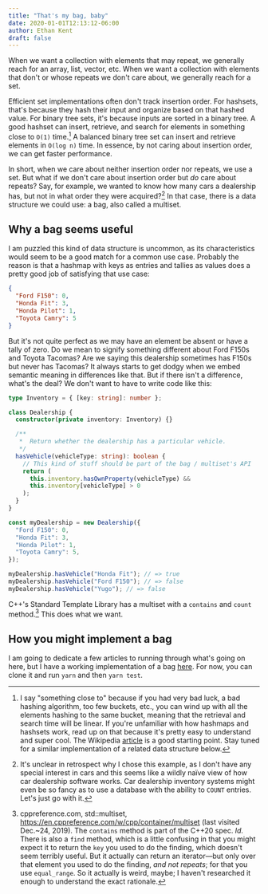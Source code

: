 ```yaml
---
title: "That's my bag, baby"
date: 2020-01-01T12:13:12-06:00
author: Ethan Kent
draft: false
---
```


When we want a collection with elements that may repeat, we generally reach
for an array, list, vector, etc. When we want a collection with elements that
don't or whose repeats we don't care about, we generally reach for a set.

Efficient set implementations often don't track insertion order. For
hashsets, that's because they hash their input and organize based on that
hashed value. For binary tree sets, it's because inputs are sorted in a
binary tree. A good hashset can insert, retrieve, and search for elements in
something close to `O(1)` time.[^collisions] A balanced binary tree set can
insert and retrieve elements in `O(log n)` time. In essence, by not caring
about insertion order, we can get faster performance.

[^collisions]: I say "something close to" because if you had very bad luck, a bad hashing algorithm, too few buckets, etc., you can wind up with all the elements hashing to the same bucket, meaning that the retrieval and search time will be linear. If you're unfamiliar with how hashmaps and hashsets work, read up on that because it's pretty easy to understand and super cool. The Wikipedia [article](https://en.wikipedia.org/wiki/Hash_table) is a good starting point. Stay tuned for a similar implementation of a related data structure below.

In short, when we care about neither insertion order nor repeats, we use a
set. But what if we don't care about insertion order but _do_ care about
repeats? Say, for example, we wanted to know how many cars a dealership has,
but not in what order they were acquired?[^weird] In that case, there is a
data structure we could use: a bag, also called a multiset.

[^weird]: It's unclear in retrospect why I chose this example, as I don't have any special interest in cars and this seems like a wildly naïve view of how car dealership software works. Car dealership inventory systems might even be so fancy as to use a database with the ability to `COUNT` entries. Let's just go with it.

## Why a bag seems useful

I am puzzled this kind of data structure is uncommon, as its characteristics
would seem to be a good match for a common use case. Probably the reason is
that a hashmap with keys as entries and tallies as values does a pretty good
job of satisfying that use case:

```json
{
  "Ford F150": 0,
  "Honda Fit": 3,
  "Honda Pilot": 1,
  "Toyota Camry": 5
}
```

But it's not quite perfect as we may have an element be absent or have a
tally of zero. Do we mean to signify something different about Ford F150s and
Toyota Tacomas? Are we saying this dealership sometimes has F150s but never
has Tacomas? It always starts to get dodgy when we embed semantic meaning in
differences like that. But if there isn't a difference, what's the deal? We
don't want to have to write code like this:

```typescript
type Inventory = { [key: string]: number };

class Dealership {
  constructor(private inventory: Inventory) {}

  /**
   *  Return whether the dealership has a particular vehicle.
   */
  hasVehicle(vehicleType: string): boolean {
    // This kind of stuff should be part of the bag / multiset's API
    return (
      this.inventory.hasOwnProperty(vehicleType) &&
      this.inventory[vehicleType] > 0
    );
  }
}

const myDealership = new Dealership({
  "Ford F150": 0,
  "Honda Fit": 3,
  "Honda Pilot": 1,
  "Toyota Camry": 5,
});

myDealership.hasVehicle("Honda Fit"); // => true
myDealership.hasVehicle("Ford F150"); // => false
myDealership.hasVehicle("Yugo"); // => false
```

C++'s Standard Template Library has a multiset with a `contains` and `count`
method.[^contains] This does what we want.

[^contains]: cppreference.com, std::multiset, https://en.cppreference.com/w/cpp/container/multiset (last visited Dec.~24, 2019). The `contains` method is part of the C++20 spec. _Id._ There is also a `find` method, which is a little confusing in that you might expect it to return the `key` you used to do the finding, which doesn't seem terribly useful. But it actually can return an iterator—but only over that element you used to do the finding, _and not repeats_; for that you use `equal_range`. So it actually is weird, maybe; I haven't researched it enough to understand the exact rationale.

## How you might implement a bag

I am going to dedicate a few articles to running through what's going on
here, but I have a working implementation of a bag
[here](https://www.github.com/ethan826/bag). For now, you can clone it and
run `yarn` and then `yarn test`.
